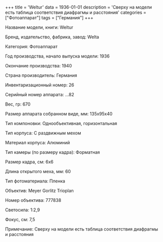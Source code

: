 +++
title = 'Weltur'
data = 1936-01-01
description = 'Сверху на модели есть таблица соответствия диафрагмы и расстояния'
categories = ["Фотоаппарат"]
tags = ["Германия"]
+++

Название модели, книги: Weltur

Бренд, издательство, фабрика, завод: Welta

Категория: Фотоаппарат

Год производства, начало выпуска модели: 1936

Окончание производства: 1940

Страна производитель: Германия

Инвентаризационный номер: 26

Серийный номер аппарата: …82

Вес, гр: 670

Размер аппарата  собранном виде, мм: 135x95x40

Тип компоновки: Однообъективная, горизонтальная

Тип корпуса: С раздвижным мехом

Материал корпуса: Алюминий

Тип камеры (по размеру кадра): Форматная

Размер кадра, см: 6х6

Длина открытого меха, мм: 60

Тип фотоматериала: Пленка

Объектив: Meyer Gorlitz
Trioplan

Номер объектива: 777838

Светосила: 1:2,9

Фокус, см: 7,5

Примечание: Сверху на модели есть таблица соответствия диафрагмы и расстояния

